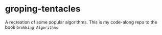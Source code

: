 # groping-tentacles

A recreation of some popular algorithms. This is my code-along repo to the book `Grokking Algorithms`
